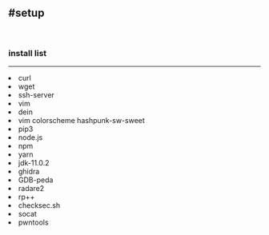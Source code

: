 <h2>#setup</h2>
<br>
<h3>install list</h3>
<hr>
<li>curl</li>
<li>wget</li>
<li>ssh-server</li>
<li>vim</li>
<li>dein</li>
<li>vim colorscheme hashpunk-sw-sweet</li>
<li>pip3</li>
<li>node.js</li>
<li>npm</li>
<li>yarn</li>
<li>jdk-11.0.2</li>
<li>ghidra</li>
<li>GDB-peda</li>
<li>radare2</li>
<li>rp++</li>
<li>checksec.sh</li>
<li>socat</li>
<li>pwntools</li>
